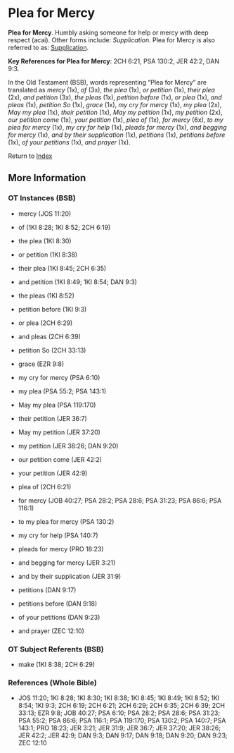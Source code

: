 # Plea for Mercy
**Plea for Mercy**. 
Humbly asking someone for help or mercy with deep respect (acai). 
Other forms include: 
*Supplication*. 
Plea for Mercy is also referred to as: 
[Supplication](Supplication.2.md). 


**Key References for Plea for Mercy**: 
2CH 6:21, PSA 130:2, JER 42:2, DAN 9:3. 


In the Old Testament (BSB), words representing “Plea for Mercy” are translated as 
*mercy* (1x), *of* (3x), *the plea* (1x), *or petition* (1x), *their plea* (2x), *and petition* (3x), *the pleas* (1x), *petition before* (1x), *or plea* (1x), *and pleas* (1x), *petition So* (1x), *grace* (1x), *my cry for mercy* (1x), *my plea* (2x), *May my plea* (1x), *their petition* (1x), *May my petition* (1x), *my petition* (2x), *our petition come* (1x), *your petition* (1x), *plea of* (1x), *for mercy* (6x), *to my plea for mercy* (1x), *my cry for help* (1x), *pleads for mercy* (1x), *and begging for mercy* (1x), *and by their supplication* (1x), *petitions* (1x), *petitions before* (1x), *of your petitions* (1x), *and prayer* (1x). 




Return to [Index](00-Index.md)

## More Information

### OT Instances (BSB)

* mercy (JOS 11:20)

* of (1KI 8:28; 1KI 8:52; 2CH 6:19)

* the plea (1KI 8:30)

* or petition (1KI 8:38)

* their plea (1KI 8:45; 2CH 6:35)

* and petition (1KI 8:49; 1KI 8:54; DAN 9:3)

* the pleas (1KI 8:52)

* petition before (1KI 9:3)

* or plea (2CH 6:29)

* and pleas (2CH 6:39)

* petition So (2CH 33:13)

* grace (EZR 9:8)

* my cry for mercy (PSA 6:10)

* my plea (PSA 55:2; PSA 143:1)

* May my plea (PSA 119:170)

* their petition (JER 36:7)

* May my petition (JER 37:20)

* my petition (JER 38:26; DAN 9:20)

* our petition come (JER 42:2)

* your petition (JER 42:9)

* plea of (2CH 6:21)

* for mercy (JOB 40:27; PSA 28:2; PSA 28:6; PSA 31:23; PSA 86:6; PSA 116:1)

* to my plea for mercy (PSA 130:2)

* my cry for help (PSA 140:7)

* pleads for mercy (PRO 18:23)

* and begging for mercy (JER 3:21)

* and by their supplication (JER 31:9)

* petitions (DAN 9:17)

* petitions before (DAN 9:18)

* of your petitions (DAN 9:23)

* and prayer (ZEC 12:10)



### OT Subject Referents (BSB)

* make (1KI 8:38; 2CH 6:29)



### References (Whole Bible)

* JOS 11:20; 1KI 8:28; 1KI 8:30; 1KI 8:38; 1KI 8:45; 1KI 8:49; 1KI 8:52; 1KI 8:54; 1KI 9:3; 2CH 6:19; 2CH 6:21; 2CH 6:29; 2CH 6:35; 2CH 6:39; 2CH 33:13; EZR 9:8; JOB 40:27; PSA 6:10; PSA 28:2; PSA 28:6; PSA 31:23; PSA 55:2; PSA 86:6; PSA 116:1; PSA 119:170; PSA 130:2; PSA 140:7; PSA 143:1; PRO 18:23; JER 3:21; JER 31:9; JER 36:7; JER 37:20; JER 38:26; JER 42:2; JER 42:9; DAN 9:3; DAN 9:17; DAN 9:18; DAN 9:20; DAN 9:23; ZEC 12:10




